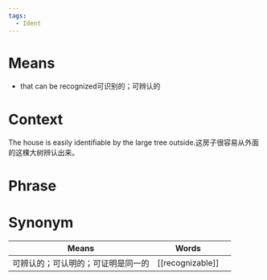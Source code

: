 ```yaml
---
tags:
  - Ident
---
```

# Means
- that can be recognized可识别的；可辨认的
# Context
The house is easily identifiable by the large tree outside.这房子很容易从外面的这棵大树辨认出来。
# Phrase

# Synonym
| Means             | Words            |     |
| ----------------- | ---------------- | --- |
| 可辨认的；可认明的；可证明是同一的 | [[recognizable]] |     |

